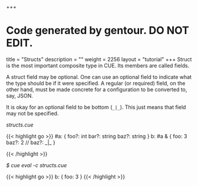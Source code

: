 +++
# Code generated by gentour. DO NOT EDIT.
title = "Structs"
description = ""
weight = 2256
layout = "tutorial"
+++
Struct is the most important composite type in CUE.
Its members are called fields.

A struct field may be optional.
One can use an optional field to indicate what the type should be if it were
specified.
A regular (or required) field, on the other hand, must be made concrete
for a configuration to be converted to, say, JSON.

It is okay for an optional field to be bottom (`_|_`).
This just means that field may not be specified.


<a id="td-block-padding" class="td-offset-anchor"></a>
<section class="row td-box td-box--white td-box--gradient td-box--height-auto">
<div class="col-lg-6 mr-0">
<i>structs.cue</i>
<p>
{{< highlight go >}}
#a: {
    foo?: int
    bar?: string
    baz?: string
}
b: #a & {
    foo:  3
    baz?: 2  // baz?: _|_
}

{{< /highlight >}}
<br>
</div>

<div class="col-lg-6 ml-0"><i>$ cue eval -c structs.cue</i>
<p>
{{< highlight go >}}
b: {
    foo: 3
}
{{< /highlight >}}
</div>
</section>